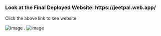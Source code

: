 <h3>Look at the Final Deployed Website:  https://jeetpal.web.app/  </h3> 
Click the above link to see website


![image](https://user-images.githubusercontent.com/70360391/183548005-6cc4dea4-84c2-4cfa-95b7-eade2b54c4cf.png)
.
![image](https://user-images.githubusercontent.com/70360391/183548042-217bf32a-1a27-43e1-b5b7-e4424c69934c.png)
